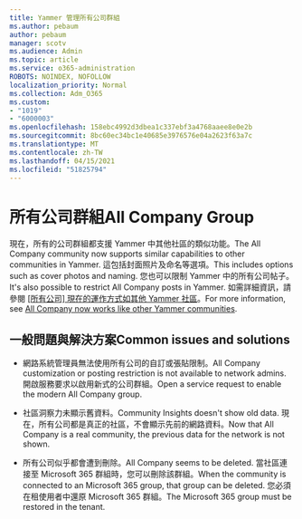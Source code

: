 ```yaml
---
title: Yammer 管理所有公司群組
ms.author: pebaum
author: pebaum
manager: scotv
ms.audience: Admin
ms.topic: article
ms.service: o365-administration
ROBOTS: NOINDEX, NOFOLLOW
localization_priority: Normal
ms.collection: Adm_O365
ms.custom:
- "1019"
- "6000003"
ms.openlocfilehash: 158ebc4992d3dbea1c337ebf3a4768aaee8e0e2b
ms.sourcegitcommit: 8bc60ec34bc1e40685e3976576e04a2623f63a7c
ms.translationtype: MT
ms.contentlocale: zh-TW
ms.lasthandoff: 04/15/2021
ms.locfileid: "51825794"
---
```

# <a name="all-company-group"></a><span data-ttu-id="8362e-102">所有公司群組</span><span class="sxs-lookup"><span data-stu-id="8362e-102">All Company Group</span></span>

<span data-ttu-id="8362e-103">現在，所有的公司群組都支援 Yammer 中其他社區的類似功能。</span><span class="sxs-lookup"><span data-stu-id="8362e-103">The All Company community now supports similar capabilities to other communities in Yammer.</span></span> <span data-ttu-id="8362e-104">這包括封面照片及命名等選項。</span><span class="sxs-lookup"><span data-stu-id="8362e-104">This includes options such as cover photos and naming.</span></span> <span data-ttu-id="8362e-105">您也可以限制 Yammer 中的所有公司帖子。</span><span class="sxs-lookup"><span data-stu-id="8362e-105">It's also possible to restrict All Company posts in Yammer.</span></span> <span data-ttu-id="8362e-106">如需詳細資訊，請參閱 [ [所有公司] 現在的運作方式如其他 Yammer 社區](https://docs.microsoft.com/yammer/manage-yammer-groups/yammer-all-company-yammer-community)。</span><span class="sxs-lookup"><span data-stu-id="8362e-106">For more information, see [All Company now works like other Yammer communities](https://docs.microsoft.com/yammer/manage-yammer-groups/yammer-all-company-yammer-community).</span></span>

## <a name="common-issues-and-solutions"></a><span data-ttu-id="8362e-107">一般問題與解決方案</span><span class="sxs-lookup"><span data-stu-id="8362e-107">Common issues and solutions</span></span>

- <span data-ttu-id="8362e-108">網路系統管理員無法使用所有公司的自訂或張貼限制。</span><span class="sxs-lookup"><span data-stu-id="8362e-108">All Company customization or posting restriction is not available to network admins.</span></span> <span data-ttu-id="8362e-109">開啟服務要求以啟用新式的公司群組。</span><span class="sxs-lookup"><span data-stu-id="8362e-109">Open a service request to enable the modern All Company group.</span></span>

- <span data-ttu-id="8362e-110">社區洞察力未顯示舊資料。</span><span class="sxs-lookup"><span data-stu-id="8362e-110">Community Insights doesn't show old data.</span></span> <span data-ttu-id="8362e-111">現在，所有公司都是真正的社區，不會顯示先前的網路資料。</span><span class="sxs-lookup"><span data-stu-id="8362e-111">Now that All Company is a real community, the previous data for the network is not shown.</span></span>

- <span data-ttu-id="8362e-112">所有公司似乎都會遭到刪除。</span><span class="sxs-lookup"><span data-stu-id="8362e-112">All Company seems to be deleted.</span></span> <span data-ttu-id="8362e-113">當社區連接至 Microsoft 365 群組時，您可以刪除該群組。</span><span class="sxs-lookup"><span data-stu-id="8362e-113">When the community is connected to an Microsoft 365 group, that group can be deleted.</span></span> <span data-ttu-id="8362e-114">您必須在租使用者中還原 Microsoft 365 群組。</span><span class="sxs-lookup"><span data-stu-id="8362e-114">The Microsoft 365 group must be restored in the tenant.</span></span>

